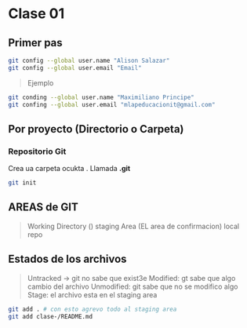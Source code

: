 # Clase 01
## Primer pas

```sh
git config --global user.name "Alison Salazar"
git config --global user.email "Email"
```
> Ejemplo
```sh
git conding --global user.name "Maximiliano Principe"
git confing --global user.email "mlapeducacionit@gmail.com"
```
## Por proyecto (Directorio o Carpeta)
### Repositorio Git
Crea ua carpeta ocukta . Llamada **.git**
```sh
git init
```

## AREAS de GIT
> Working Directory ()
> staging Area (EL area de confirmacion)
> local repo
>
## Estados de los archivos
> Untracked -> git no sabe que exist3e
> Modified: gt sabe que algo cambio del archivo
> Unmodified: git sabe que no se modifico algo
> Stage: el archivo esta en el staging area

```sh
git add . # con esto agrevo todo al staging area
git add clase-/README.md

```
